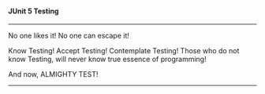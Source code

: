 #### JUnit 5 Testing

----

No one likes it!
No one can escape it!

Know Testing!
Accept Testing!
Contemplate Testing!
Those who do not know Testing, will never know true essence of programming!

And now, ALMIGHTY TEST!

----